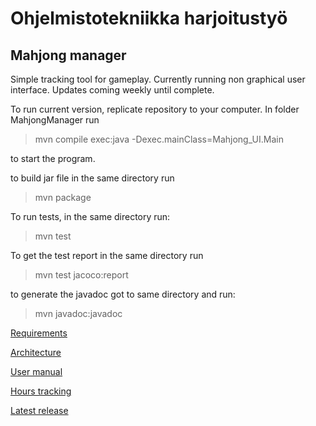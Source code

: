 # Ohjelmistotekniikka harjoitustyö
## Mahjong manager
Simple tracking tool for gameplay.
Currently running non graphical user interface.
Updates coming weekly until complete.


To run current version, replicate repository to your computer. In folder MahjongManager run 

>mvn compile exec:java -Dexec.mainClass=Mahjong_UI.Main

to start the program.

to build jar file in the same directory run

>mvn package

To run tests, in the same directory run:

>mvn test

To get the test report in the same directory run

>mvn test jacoco:report

to generate the javadoc got to same directory and run:

>mvn javadoc:javadoc

[Requirements](documentation/REQUIREMENTS.md)


[Architecture](documentation/ARCHITECTURE.md)

[User manual](documentation/USERMANUAL.md)


[Hours tracking](hours/TRACKING.md)

[Latest release](https://github.com/tuomoM/ot-harjoitustyo/releases/week6)
